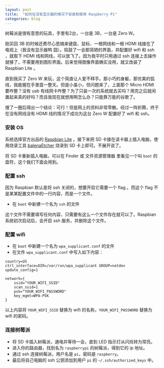 ```yaml
---
layout: post
title:  "如何在没有显示器的情况下安装和使用 Raspberry Pi"
categories: blog
---
```

树莓派是很有意思的玩具，手里有2台，一台是 3B，一台是 Zero W。

刚买回 3B 的时候还费尽心思搞来键盘、鼠标、一根网线和一根 HDMI 线接在了电视上（我没有显示器鸭 囧）。捣鼓了一会那简陋的界面，并配置好 wifi 和 ssh ，就取下 HDMI 线和网线，可以放飞了。因为我平时只用通过 ssh 连接上去操作就够了，不需要用到图形界面。后来觉得图像界面确实没用，就又改装了 Raspbian Lite 。

直到我买了 Zero W 来玩，这个简直让人爱不释手。那小巧的身躯，那优美的弧线，我能握在手里盘一整天。但是小虽小，但问题来了，上面那个 Micro HDMI 要咋整？没有 usb 有线网卡咋整？为了只装一次的系统就去买吗？用完之后就闲置起来真的好吗？而且我现在就想用啊怎么办？只能靠万能的谷歌了。

搜了一圈后得出一个结论：可行！但是网上的资料非常零散。经过一阵折腾，终于在没有网线没有 HDMI 线的情况下成功为这台 Zero W 配置好了 wifi 和 ssh。

### 安装 OS

系统选择官方出品的 [Raspbian Lite](https://downloads.raspberrypi.org/raspbian_lite_latest) 。接下来把 SD 卡接在读卡器上插入电脑，使用烧录工具 [balenaEtcher](https://www.balena.io/etcher/) 烧录到 SD 卡上即可。不展开说了。

将 SD 卡重新插入电脑，可以在 Finder 或 文件资源管理器 里看见一个叫 `boot` 的盘符，这个我们下面会用到。

### 配置 ssh

因为 Raspbian 默认是将 ssh 关闭的，想要开启它需要一个 flag 。而这个 flag 不是某某配置文件中的一行内容，而是一个文件。

- 在 `boot` 中新建一个名为 `ssh` 的文件

这个文件不需要填写任何内容，只需要有这么一个文件存在就可以了。Raspbian 系统初次启动后，会开启 ssh 服务，并删除这个文件。

### 配置 wifi

- 在 `boot` 中新建一个名为 `wpa_supplicant.conf` 的文件
- 在文件 `wpa_supplicant.conf` 中写入如下内容：

``` shell
country=US
ctrl_interface=DIR=/var/run/wpa_supplicant GROUP=netdev
update_config=1

network={
    ssid="YOUR_WIFI_SSID"
    scan_ssid=1
    psk="YOUR_WIFI_PASSWORD"
    key_mgmt=WPA-PSK
}
```

以上内容将 `YOUR_WIFI_SSID` 替换为 wifi 的名称，`YOUR_WIFI_PASSWORD` 替换为 wifi 的密码。

### 连接树莓派

- 将 SD 卡插入树莓派，通电并等待一会，直到 LED 指示灯从闪烁转为常亮。
- 进入你的路由器，找到名为 `raspberrypi` 的树莓派，得到它的 ip 地址。
- 通过 ssh 连接树莓派，用户名是 `pi`，密码是 `raspberry`。
- 最后将自己电脑的 ssh 公钥添加到用户 `pi` 的 `~/.ssh/authorized_keys` 中。

